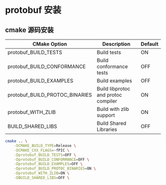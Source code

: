 # protobuf 安装

## cmake 源码安装

| CMake Option                       | Description                         | Default |
| ---------------------------------- | ----------------------------------- | ------- |
| protobuf_BUILD_TESTS               | Build tests                         | ON      |
| protobuf_BUILD_CONFORMANCE         | Build conformance tests             | OFF     |
| protobuf_BUILD_EXAMPLES            | Build examples                      | OFF     |
| protobuf_BUILD_PROTOC_BINARIES     | Build libprotoc and protoc compiler | ON      |
| protobuf_WITH_ZLIB                 | Build with zlib support             | ON      |
| BUILD_SHARED_LIBS                  | Build Shared Libraries              | OFF     |

```bash
cmake .. \
    -DCMAKE_BUILD_TYPE=Release \
    -DCMAKE_CXX_FLAGS=-fPIC \
    -Dprotobuf_BUILD_TESTS=OFF \
    -Dprotobuf_BUILD_CONFORMANCE=OFF \
    -Dprotobuf_BUILD_EXAMPLES=OFF \
    -Dprotobuf_BUILD_PROTOC_BINARIES=ON \
    -Dprotobuf_WITH_ZLIB=ON \
    -DBUILD_SHARED_LIBS=OFF \
```
